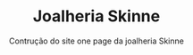 <h1 align="center">Joalheria Skinne</h1>

<p align="center">Contrução do site one page da joalheria Skinne</p>

